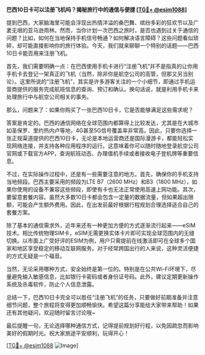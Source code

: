 **巴西10日卡可以注册飞机吗？揭秘旅行中的通信与便捷 [[TG💪+ @esim1088](https://t.me/s/esim1088)]**

提到巴西，大家脑海里可能会浮现出热情洋溢的桑巴舞、缤纷多彩的狂欢节以及广袤无垠的亚马逊雨林。然而，当你计划一次巴西之旅时，是否也遇到过关于通信的问题？比如，如何在当地保持手机信号畅通？如何解决语言障碍？这些问题看似琐碎，却可能直接影响你的旅行体验。今天，我们就来聊聊一个特别的话题——巴西10日卡能否用来注册飞机。

首先，我们需要明确一点：在巴西使用手机卡进行“注册飞机”并不是指真的让你用手机卡去登记一架真正的飞机（当然，除非你是航空公司的高管，但那又另当别论）。这里所说的“注册飞机”，其实是许多游客关注的一个小细节，即通过手机运营商提供的服务完成航班信息的查询、预订和确认。换句话说，就是利用手机卡来处理旅行中与航空公司相关的事务。

那么，问题来了：如果你购买了一张巴西10日卡，它是否能够满足这些需求呢？

答案是肯定的。巴西的通信网络在全球范围内都算得上比较发达，尤其是在大城市如圣保罗、里约热内卢等地，4G甚至5G信号覆盖率非常高。因此，只要你选择一张正规渠道提供的巴西10日卡，无论是本地运营商还是国际漫游卡，都能轻松实现网络连接，并支持各种应用程序的运行。这意味着你可以随时随地登录航空公司官网或下载官方APP，查询航班动态、办理值机手续或者接收电子登机牌等重要信息。

不过，在实际操作过程中，还是有一些需要注意的地方。首先，确保你的手机支持当地频段。巴西主要采用的频段为LTE B7（2600 MHz）和B3（1800 MHz），如果你使用的设备不兼容这些频段，即使有卡也无法正常使用高速上网功能。其次，要留意套餐内容。虽然大多数10日卡都会包含一定量的数据流量，但如果超出限额，可能会产生额外费用。因此，在出发前最好根据行程规划合理选择适合自己的套餐方案。

除了基本的通信需求外，近年来还有一种更加方便的方式逐渐流行起来——eSIM技术。相比传统物理SIM卡，eSIM无需更换实体卡片即可实现全球范围内的无缝切换。以市面上广受好评的ESIM为例，用户只需提前在线激活即可在全球多个国家和地区享受稳定的移动互联网服务。对于经常跨国出行的人来说，这种灵活便捷的方式无疑是一个福音。

当然，无论采用哪种方式，安全始终是第一位的。特别是在公共Wi-Fi环境下，尽量避免输入敏感信息，比如银行卡密码或者身份证号码。此外，建议定期更新操作系统及杀毒软件，防止个人信息泄露。

总结一下，巴西10日卡完全可以胜任“注册飞机”的任务，只要做好前期准备并注意细节问题，整个旅程将变得更加顺畅愉快。希望这篇分享能给大家带来帮助！如果还有其他疑问，欢迎随时留言讨论哦~

最后提醒一句，无论选择哪种通信方式，记得提前规划好行程，以免因疏忽而影响美好的假期时光。祝大家旅途平安顺利，玩得开心！

[[TG💪+ @esim1088](https://t.me/s/esim1088) ![Image](https://i.postimg.cc/4NQfJmqS/Snipaste-2025-05-13-00-14-12.png)]